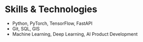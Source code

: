 # Skills & Technologies

- Python, PyTorch, TensorFlow, FastAPI
- Git, SQL, GIS
- Machine Learning, Deep Learning, AI Product Development
